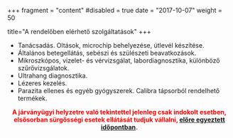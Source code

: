 +++
fragment = "content"
#disabled = true
date = "2017-10-07"
weight = 50

title="A rendelőben elérhető szolgáltatások"
+++

* Tanácsadás. Oltások, microchip behelyezése, útlevél készítése. 
* Általános betegellátás, sebészi és szülészeti beavatkozások. 
* Mikroszkópos, vizelet- és vérvizsgálat, labordiagnosztika, különböző szűrővizsgálatok. 
* Ultrahang diagnosztika.
* Lézeres kezelés.
* Parazita ellenes és egyéb gyógyszerek. Calibra tápsorból rendelhető termékek. 

<!-- <div style="text-align:center"> -->
<!--   <img src="images/rendelo.jpg" width="50%" align="center" /> -->
<!-- </div> -->

<div style="text-align:center;">
  <b style="max-width:500px;display:block;margin-left:auto;margin-right:auto;color:red;">A járványügyi helyzetre való tekintettel jelenleg csak indokolt esetben, elsősorban sürgősségi esetek ellátását tudjuk vállalni, <a href="#rendeles">előre egyeztett időpontban</a>.</b>
</div>
